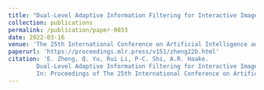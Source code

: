 ```yaml
---
title: "Dual-Level Adaptive Information Filtering for Interactive Image Segmentation"
collection: publications
permalink: /publication/paper-0033
date: 2022-03-16
venue: 'The 25th International Conference on Artificial Intelligence and Statistics (AISTATS 2022)'
paperurl: 'https://proceedings.mlr.press/v151/zheng22b.html'
citation: 'E. Zheng, Q. Yu, Rui Li, P-C. Shi, A.R. Haake.
        Dual-Level Adaptive Information Filtering for Interactive Image Segmentation.
        In: Proceedings of The 25th International Conference on Artificial Intelligence and Statistics (AISTATS 2022).'
---
```

